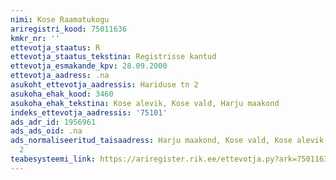 ```yaml
---
nimi: Kose Raamatukogu
ariregistri_kood: 75011636
kmkr_nr: ''
ettevotja_staatus: R
ettevotja_staatus_tekstina: Registrisse kantud
ettevotja_esmakande_kpv: 28.09.2000
ettevotja_aadress: .na
asukoht_ettevotja_aadressis: Hariduse tn 2
asukoha_ehak_kood: 3460
asukoha_ehak_tekstina: Kose alevik, Kose vald, Harju maakond
indeks_ettevotja_aadressis: '75101'
ads_adr_id: 1956961
ads_ads_oid: .na
ads_normaliseeritud_taisaadress: Harju maakond, Kose vald, Kose alevik, Hariduse tn
  2
teabesysteemi_link: https://ariregister.rik.ee/ettevotja.py?ark=75011636&ref=rekvisiidid
---
```

